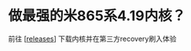 # 做最强的米865系4.19内核？
前往 [[releases](https://github.com/XEKZHX/KernelBuild_Action/releases)] 下载内核并在第三方recovery刷入体验
